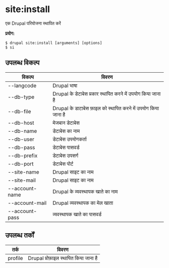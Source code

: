 # site:install
एक Drupal परियोजना स्थापित करें

**प्रयोग:**
```
$ drupal site:install [arguments] [options]
$ si  
```

## उपलब्ध विकल्प
विकल्प | विवरण
-------|-------------
--langcode | Drupal भाषा
--db-type | Drupal के डेटाबेस प्रकार स्थापित करने में उपयोग किया जाना है
--db-file | Drupal के डाटाबेस फ़ाइल को स्थापित करने में उपयोग किया जाना है
--db-host | मेजबान डेटाबेस
--db-name | डेटाबेस का नाम
--db-user | डेटाबेस उपयोगकर्ता
--db-pass | डेटाबेस पासवर्ड
--db-prefix | डेटाबेस उपसर्ग
--db-port | डेटाबेस पोर्ट
--site-name | Drupal साइट का नाम
--site-mail | Drupal साइट का नाम
--account-name | Drupal के व्यवस्थापक खाते का नाम
--account-mail | Drupal व्यवस्थापक का मेल खाता 
--account-pass | व्यवस्थापक खाते का पासवर्ड

## उपलब्ध तर्कों
तर्क | विवरण
---------|-------------
profile | Drupal प्रोफ़ाइल स्थापित किया जाना है
